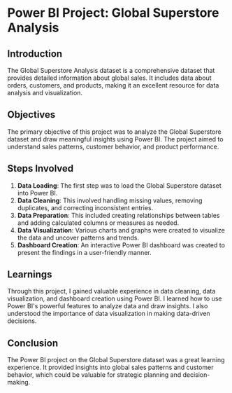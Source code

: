 # Power BI Project: Global Superstore Analysis

## Introduction

The Global Superstore Analysis dataset is a comprehensive dataset that provides detailed information about global sales. It includes data about orders, customers, and products, making it an excellent resource for data analysis and visualization.

## Objectives

The primary objective of this project was to analyze the Global Superstore dataset and draw meaningful insights using Power BI. The project aimed to understand sales patterns, customer behavior, and product performance.

## Steps Involved

1. **Data Loading**: The first step was to load the Global Superstore dataset into Power BI.
2. **Data Cleaning**: This involved handling missing values, removing duplicates, and correcting inconsistent entries.
3. **Data Preparation**: This included creating relationships between tables and adding calculated columns or measures as needed.
4. **Data Visualization**: Various charts and graphs were created to visualize the data and uncover patterns and trends.
5. **Dashboard Creation**: An interactive Power BI dashboard was created to present the findings in a user-friendly manner.

## Learnings

Through this project, I gained valuable experience in data cleaning, data visualization, and dashboard creation using Power BI. I learned how to use Power BI's powerful features to analyze data and draw insights. I also understood the importance of data visualization in making data-driven decisions.

## Conclusion

The Power BI project on the Global Superstore dataset was a great learning experience. It provided insights into global sales patterns and customer behavior, which could be valuable for strategic planning and decision-making.
